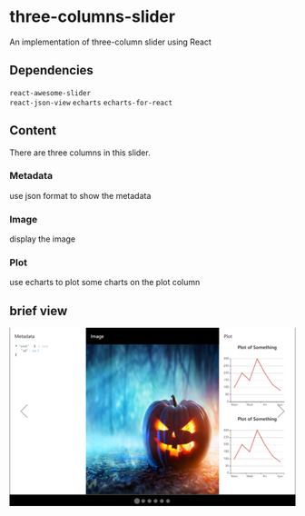 # three-columns-slider
An implementation of three-column slider using React
## Dependencies
`react-awesome-slider`  
`react-json-view`
`echarts`
`echarts-for-react`
## Content
There are three columns in this slider.  
### Metadata
use json format to show the metadata
### Image
display the image
### Plot
use echarts to plot some charts on the plot column
## brief view  
![screenshot](./screenshot.png)
